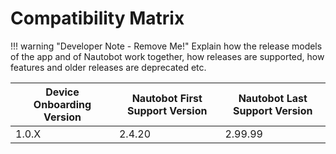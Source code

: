 # Compatibility Matrix

!!! warning "Developer Note - Remove Me!"
    Explain how the release models of the app and of Nautobot work together, how releases are supported, how features and older releases are deprecated etc.

| Device Onboarding Version | Nautobot First Support Version | Nautobot Last Support Version |
| ------------- | -------------------- | ------------- |
| 1.0.X         | 2.4.20                | 2.99.99        |
